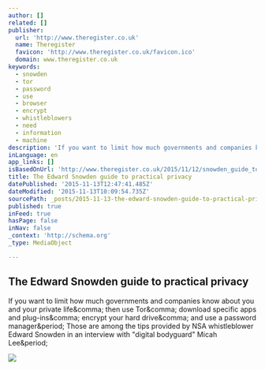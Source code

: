 ```yaml
---
author: []
related: []
publisher:
  url: 'http://www.theregister.co.uk'
  name: Theregister
  favicon: 'http://www.theregister.co.uk/favicon.ico'
  domain: www.theregister.co.uk
keywords:
  - snowden
  - tor
  - password
  - use
  - browser
  - encrypt
  - whistleblowers
  - need
  - information
  - machine
description: 'If you want to limit how much governments and companies know about you and your private life, then use Tor, download specific apps and plug-ins, encrypt your hard drive, and use a password manager. Those are among the tips provided by NSA whistleblower Edward Snowden in an interview with "digital bodyguard" Micah Lee.'
inLanguage: en
app_links: []
isBasedOnUrl: 'http://www.theregister.co.uk/2015/11/12/snowden_guide_to_practical_privacy/'
title: The Edward Snowden guide to practical privacy
datePublished: '2015-11-13T12:47:41.485Z'
dateModified: '2015-11-13T10:09:54.735Z'
sourcePath: _posts/2015-11-13-the-edward-snowden-guide-to-practical-privacy.md
published: true
inFeed: true
hasPage: false
inNav: false
_context: 'http://schema.org'
_type: MediaObject

---
```

<article style=""><h1>The Edward Snowden guide to practical privacy</h1><p>If you want to limit how much governments and companies know about you and your private life&amp;comma; then use Tor&amp;comma; download specific apps and plug-ins&amp;comma; encrypt your hard drive&amp;comma; and use a password manager&amp;period; Those are among the tips provided by NSA whistleblower Edward Snowden in an interview with "digital bodyguard" Micah Lee&amp;period;</p><img src="https://regmedia.co.uk/2015/10/29/snowden.jpg?x=1200&amp;y=794" /></article>